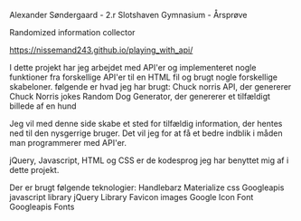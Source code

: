 Alexander Søndergaard - 2.r Slotshaven Gymnasium - Årsprøve

Randomized information collector

https://nissemand243.github.io/playing_with_api/

I dette projekt har jeg arbejdet med API'er og implementeret nogle funktioner fra forskellige API'er til en HTML fil og brugt nogle forskellige skabeloner. følgende er hvad jeg har brugt:
Chuck norris API, der genererer Chuck Norris jokes
Random Dog Generator, der genererer et tilfældigt billede af en hund

Jeg vil med denne side skabe et sted for tilfældig information, der hentes ned til den nysgerrige bruger.
Det vil jeg for at få et bedre indblik i måden man programmerer med API'er.

jQuery, Javascript, HTML og CSS er de kodesprog jeg har benyttet mig af i dette projekt.

Der er brugt følgende teknologier:
Handlebarz
Materialize css
Googleapis javascript library
jQuery Library
Favicon images
Google Icon Font
Googleapis Fonts
